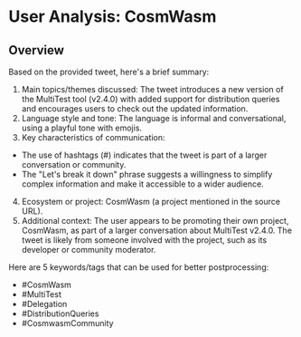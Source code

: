 # User Analysis: CosmWasm

## Overview

Based on the provided tweet, here's a brief summary:

1. Main topics/themes discussed: The tweet introduces a new version of the MultiTest tool (v2.4.0) with added support for distribution queries and encourages users to check out the updated information.
2. Language style and tone: The language is informal and conversational, using a playful tone with emojis.
3. Key characteristics of communication:
 * The use of hashtags (#) indicates that the tweet is part of a larger conversation or community.
 * The "Let's break it down" phrase suggests a willingness to simplify complex information and make it accessible to a wider audience.
4. Ecosystem or project: CosmWasm (a project mentioned in the source URL).
5. Additional context:
The user appears to be promoting their own project, CosmWasm, as part of a larger conversation about MultiTest v2.4.0. The tweet is likely from someone involved with the project, such as its developer or community moderator.

Here are 5 keywords/tags that can be used for better postprocessing:

* #CosmWasm
* #MultiTest
* #Delegation
* #DistributionQueries
* #CosmwasmCommunity